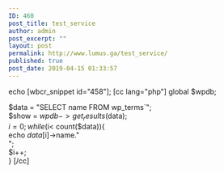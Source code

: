 ```yaml
---
ID: 460
post_title: test_service
author: admin
post_excerpt: ""
layout: post
permalink: http://www.lumus.ga/test_service/
published: true
post_date: 2019-04-15 01:33:57
---
```

echo [wbcr_snippet id="458"];
[cc lang="php"]
global $wpdb;

$data = "SELECT name FROM wp_terms`";  
$show = $wpdb->get_results($data);  
$i=0;  
while ($i< count($data)){  
echo $data[$i]->name."<br />";  
$i++;  
} 
[/cc]
